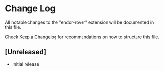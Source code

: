 # Change Log

All notable changes to the "endor-rover" extension will be documented in this file.

Check [Keep a Changelog](http://keepachangelog.com/) for recommendations on how to structure this file.

## [Unreleased]

- Initial release